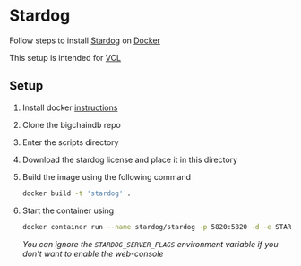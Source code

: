 # Stardog

Follow steps to install [Stardog](https://www.stardog.com) on [Docker](https://www.docker.com)

This setup is intended for [VCL](https://vcl.ncsu.edu)

## Setup

1. Install docker [instructions](https://docs.docker.com/install/linux/docker-ce/ubuntu/)

2. Clone the bigchaindb repo

3. Enter the scripts directory

4. Download the stardog license and place it in this directory

5. Build the image using the following command

    ```sh
    docker build -t 'stardog' .
    ```

6. Start the container using

    ```sh
    docker container run --name stardog/stardog -p 5820:5820 -d -e STARDOG_SERVER_FLAGS="--web-console" --restart always stardog/stardog
    ```

    *You can ignore the `STARDOG_SERVER_FLAGS` environment variable if you don't want to enable the web-console*